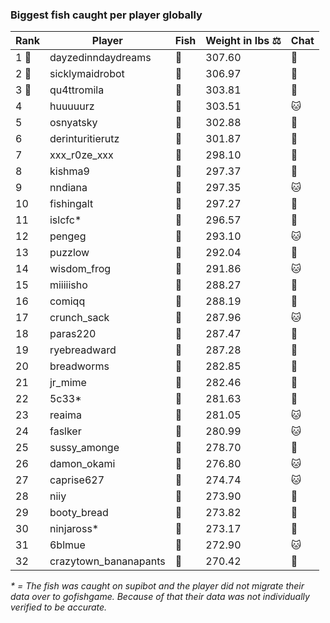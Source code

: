 ### Biggest fish caught per player globally
| Rank | Player | Fish | Weight in lbs ⚖️ | Chat |
|------|--------|-----------|---------|-------|
| 1 🥇  | dayzedinndaydreams | 🦑 | 307.60 | 🍞 |
| 2 🥈  | sicklymaidrobot | 🦑 | 306.97 | 🍞 |
| 3 🥉  | qu4ttromila | 🐳 | 303.81 | 🍞 |
| 4  | huuuuurz | 🐳 | 303.51 | 🐱 |
| 5  | osnyatsky | 🐳 | 302.88 | 🍞 |
| 6  | derinturitierutz | 🐳 | 301.87 | 🍞 |
| 7  | xxx_r0ze_xxx | 🐳 | 298.10 | 🍞 |
| 8  | kishma9 | 🐳 | 297.37 | 🍞 |
| 9  | nndiana | 🐳 | 297.35 | 🐱 |
| 10  | fishingalt | 🐳 | 297.27 | 🍞 |
| 11  | islcfc* | 🐳 | 296.57 | 🍞 |
| 12  | pengeg | 🐳 | 293.10 | 🐱 |
| 13  | puzzlow | 🐳 | 292.04 | 🍞 |
| 14  | wisdom_frog | 🐳 | 291.86 | 🐱 |
| 15  | miiiiisho | 🦈 | 288.27 | 🍞 |
| 16  | comiqq | 🐳 | 288.19 | 🍞 |
| 17  | crunch_sack | 🐳 | 287.96 | 🐱 |
| 18  | paras220 | 🐳 | 287.47 | 🍞 |
| 19  | ryebreadward | 🐳 | 287.28 | 🍞 |
| 20  | breadworms | 🐳 | 282.85 | 🍞 |
| 21  | jr_mime | 🦑 | 282.46 | 🍞 |
| 22  | 5c33* | 🐉 | 281.63 | 🍞 |
| 23  | reaima | 🐳 | 281.05 | 🐱 |
| 24  | faslker | 🐳 | 280.99 | 🐱 |
| 25  | sussy_amonge | 🐉 | 278.70 | 🍞 |
| 26  | damon_okami | 🐉 | 276.80 | 🐱 |
| 27  | caprise627 | 🐳 | 274.74 | 🐱 |
| 28  | niiy | 🐳 | 273.90 | 🍞 |
| 29  | booty_bread | 🐉 | 273.82 | 🍞 |
| 30  | ninjaross* | 🦑 | 273.17 | 🍞 |
| 31  | 6blmue | 🐳 | 272.90 | 🐱 |
| 32  | crazytown_bananapants | 🦈 | 270.42 | 🍞 |

_* = The fish was caught on supibot and the player did not migrate their data over to gofishgame. Because of that their data was not individually verified to be accurate._
